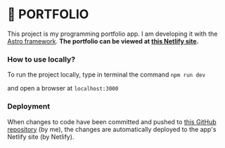 # 🚀 PORTFOLIO

This project is my programming portfolio app. I am developing it with the [Astro framework](https://astro.build/).
**The portfolio can be viewed at [this Netlify site](https://portfolio-satu-hyvarinen.netlify.app/).**

### How to use locally?

To run the project locally, type in terminal the command
`npm run dev`

and open a browser at
`localhost:3000`

### Deployment

When changes to code have been committed and pushed to [this GitHub repository](https://github.com/tsirbunen/portfolio) (by me), the changes are automatically deployed to the app's Netlify site (by Netlify).
